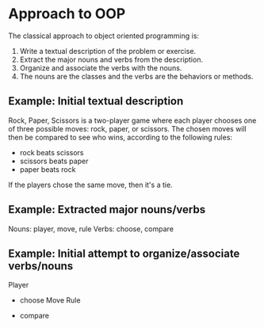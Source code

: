 # Approach to OOP

The classical approach to object oriented programming is:

  1. Write a textual description of the problem or exercise.
  2. Extract the major nouns and verbs from the description.
  3. Organize and associate the verbs with the nouns.
  4. The nouns are the classes and the verbs are the behaviors or methods.


## Example: Initial textual description
Rock, Paper, Scissors is a two-player game where each player chooses
one of three possible moves: rock, paper, or scissors. The chosen moves
will then be compared to see who wins, according to the following rules:

- rock beats scissors
- scissors beats paper
- paper beats rock

If the players chose the same move, then it's a tie.

## Example: Extracted major nouns/verbs

Nouns: player, move, rule
Verbs: choose, compare

## Example: Initial attempt to organize/associate verbs/nouns

Player
 - choose
Move
Rule

- compare


